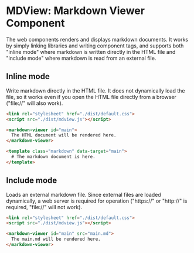 # MDView: Markdown Viewer Component
The web components renders and displays markdown documents. It works by simply linking libraries and writing component tags, and supports both "inline mode" where markdown is written directly in the HTML file and "include mode" where markdown is read from an external file.

## Inline mode
Write markdown directly in the HTML file. It does not dynamically load the file, so it works even if you open the HTML file directly from a browser ("file://" will also work).

```HTML
<link rel="stylesheet" href="./dist/default.css">
<script src="./dist/mdview.js"></script>

<markdown-viewer id="main">
  The HTML document will be rendered here.
</markdown-viewer>

<template class="markdown" data-target="main">
  # The markdown document is here.
</template>
```

## Include mode
Loads an external markdown file. Since external files are loaded dynamically, a web server is required for operation ("https://" or "http://" is required, "file://" will not work).

```HTML
<link rel="stylesheet" href="./dist/default.css">
<script src="./dist/mdview.js"></script>

<markdown-viewer id="main" src="main.md">
  The main.md will be rendered here.
</markdown-viewer>
```

